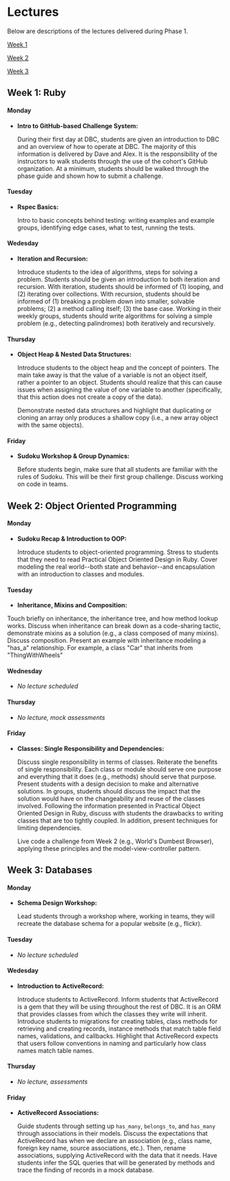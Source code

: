 # Lectures

Below are descriptions of the lectures delivered during Phase 1.

[Week 1](#week-1-ruby)

[Week 2](#week-2-object-oriented-programming)

[Week 3](#week-3-databases)

## Week 1: Ruby

#### Monday
* **<a name="github-based-challenge-system"></a>Intro to GitHub-based Challenge System:**

  During their first day at DBC, students are given an introduction to DBC and an overview of how to operate at DBC.  The majority of this information is delivered by Dave and Alex.  It is the responsibility of the instructors to walk students through the use of the cohort's GitHub organization.  At a minimum, students should be walked through the phase guide and shown how to submit a challenge.


#### Tuesday
* **<a name="rspec-basics"></a>Rspec Basics:**

  Intro to basic concepts behind testing: writing examples and example groups, identifying edge cases, what to test, running the tests.


#### Wedesday

* **<a name="iteration-and-recursion"></a>Iteration and Recursion:**

  Introduce students to the idea of algorithms, steps for solving a problem.  Students should be given an introduction to both iteration and recursion.  With iteration, students should be informed of (1) looping, and (2) iterating over collections.  With recursion, students should be informed of (1) breaking a problem down into smaller, solvable problems; (2) a method calling itself; (3) the base case.  Working in their weekly groups, students should write algorithms for solving a simple problem (e.g., detecting palindromes) both iteratively and recursively.


#### Thursday

* **<a name="object-heap-and-nested-data-structures"></a>Object Heap & Nested Data Structures:**

  Introduce students to the object heap and the concept of pointers.  The main take away is that the value of a variable is not an object itself, rather a pointer to an object. Students should realize that this can cause issues when assigning the value of one variable to another (specifically, that this action does not create a copy of the data).

  Demonstrate nested data structures and highlight that duplicating or cloning an array only produces a shallow copy (i.e., a new array object with the same objects).


#### Friday

* **<a name="sudoku-workshop"></a>Sudoku Workshop & Group Dynamics:**

  Before students begin, make sure that all students are familiar with the rules of Sudoku.  This will be their first group challenge.  Discuss working on code in teams.


## Week 2: Object Oriented Programming

#### Monday

* **<a name="introduction-to-oop"></a>Sudoku Recap & Introduction to OOP:**

  Introduce students to object-oriented programming.  Stress to students that they need to read Practical Object Oriented Design in Ruby.  Cover modeling the real world--both state and behavior--and encapsulation with an introduction to classes and modules.


#### Tuesday

* **<a name="inheritance-mixins-composition"></a>Inheritance, Mixins and Composition:**

 Touch briefly on inheritance, the inheritance tree, and how method lookup works.  Discuss when inheritance can break down as a code-sharing tactic, demonstrate mixins as a solution (e.g., a class composed of many mixins). Discuss composition. Present an example with inheritance modeling a "has_a" relationship. For example, a class "Car" that inherits from "ThingWithWheels"


#### Wednesday

* *No lecture scheduled*


#### Thursday

* *No lecture, mock assessments*


#### Friday

* **<a name="classes-single-responsibility-and-managing-dependencies"></a>Classes: Single Responsibility and Dependencies:**

    Discuss single responsibility in terms of classes.  Reiterate the benefits of single responsibility.  Each class or module should serve one purpose and everything that it does (e.g., methods) should serve that purpose.  Present students with a design decision to make and alternative solutions.  In groups, students should discuss the impact that the solution would have on the changeability and reuse of the classes involved.  Following the information presented in Practical Object Oriented Design in Ruby, discuss with students the drawbacks to writing classes that are too tightly coupled.  In addition, present techniques for limiting dependencies.

    Live code a challenge from Week 2 (e.g., World's Dumbest Browser), applying these principles and the model-view-controller pattern.


## Week 3: Databases

#### Monday

* **<a name="schema-design-workshop"></a>Schema Design Workshop:**

  Lead students through a workshop where, working in teams, they will recreate the database schema for a popular website (e.g., flickr).


#### Tuesday

* *No lecture scheduled*


#### Wedesday

* **<a name="introduction-to-activerecord"></a>Introduction to ActiveRecord:**

  Introduce students to ActiveRecord.  Inform students that ActiveRecord is a gem that they will be using throughout the rest of DBC.  It is an ORM that provides classes from which the classes they write will inherit.  Introduce students to migrations for creating tables, class methods for retrieving and creating records, instance methods that match table field names, validations, and callbacks.  Highlight that ActiveRecord expects that users follow conventions in naming and particularly how class names match table names.


#### Thursday

* *No lecture, assessments*

#### Friday

* **<a name="activerecord-associations"></a>ActiveRecord Associations:**

  Guide students through setting up `has_many`, `belongs_to`, and `has_many` through associations in their models.  Discuss the expectations that ActiveRecord has when we declare an association (e.g., class name, foreign key name, source associations, etc.).  Then, rename associations, supplying ActiveRecord with the data that it needs.  Have students infer the SQL queries that will be generated by methods and trace the finding of records in a mock database.
